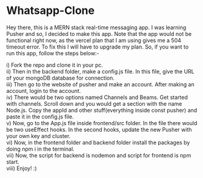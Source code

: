 # Whatsapp-Clone
Hey there, this is a MERN stack real-time messaging app. I was learning Pusher and so, I decided to make this app. Note that the app would not be functional right now, as the vercel plan that I am using gives me a 504 timeout error. To fix this I will have to upgrade my plan. So, if you want to run this app, follow the steps below:-

i) Fork the repo and clone it in your pc. <br/>
ii) Then in the backend folder, make a config.js file. In this file, give the URL of your mongoDB database for connection. <br/>
iii) Then go to the website of pusher and make an account. After making an account, login to the account. <br/>
iv) There would be two options named Channels and Beams. Get started with channels. Scroll down and you would get a section with the name Node.js. Copy the appId and other stuff(everything inside const pusher) and paste it in the config.js file. <br/>
v) Now, go to the App.js file inside frontend/src folder. In the file there would be two useEffect hooks. In the second hooks, update the new Pusher with your own key and cluster. <br/>
vi) Now, in the frontend folder and backend folder install the packages by doing npm i in the terminal. <br/>
vii) Now, the script for backend is nodemon and script for frontend is npm start. <br/>
viii) Enjoy! :)
